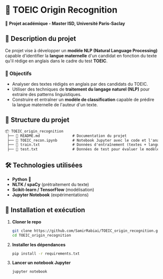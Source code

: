 # 📝 TOEIC Origin Recognition

📌 **Projet académique - Master ISD, Université Paris-Saclay**

## 📖 Description du projet
Ce projet vise à développer un **modèle NLP (Natural Language Processing)** capable d'identifier la **langue maternelle** d'un candidat en fonction du texte qu'il rédige en anglais dans le cadre du test **TOEIC**.

### 🎯 Objectifs
- Analyser des textes rédigés en anglais par des candidats du TOEIC.
- Utiliser des techniques de **traitement du langage naturel (NLP)** pour extraire des patterns linguistiques.
- Construire et entraîner un **modèle de classification** capable de prédire la langue maternelle de l'auteur d'un texte.

## 📂 Structure du projet
```md
📦 TOEIC_origin_recognition  
 ├── 📄 README.md               # Documentation du projet  
 ├── 📔 TOEIC_recon.ipynb       # Notebook Jupyter avec le code et l'analyse  
 ├── 📄 train.txt               # Données d'entraînement (textes + langue maternelle)  
 ├── 📄 test.txt                # Données de test pour évaluer le modèle  
```

## 🛠️ Technologies utilisées
- **Python** 🐍  
- **NLTK / spaCy** (prétraitement du texte)  
- **Scikit-learn / TensorFlow** (modélisation)  
- **Jupyter Notebook** (expérimentations)  

## 🚀 Installation et exécution
1. **Cloner le repo**  
   ```bash
   git clone https://github.com/SamirRabiai/TOEIC_origin_recognition.git
   cd TOEIC_origin_recognition
   ```
2. **Installer les dépendances**  
   ```bash
   pip install -r requirements.txt
   ```
3. **Lancer un notebook Jupyter**  
   ```bash
   jupyter notebook
   ```


 

